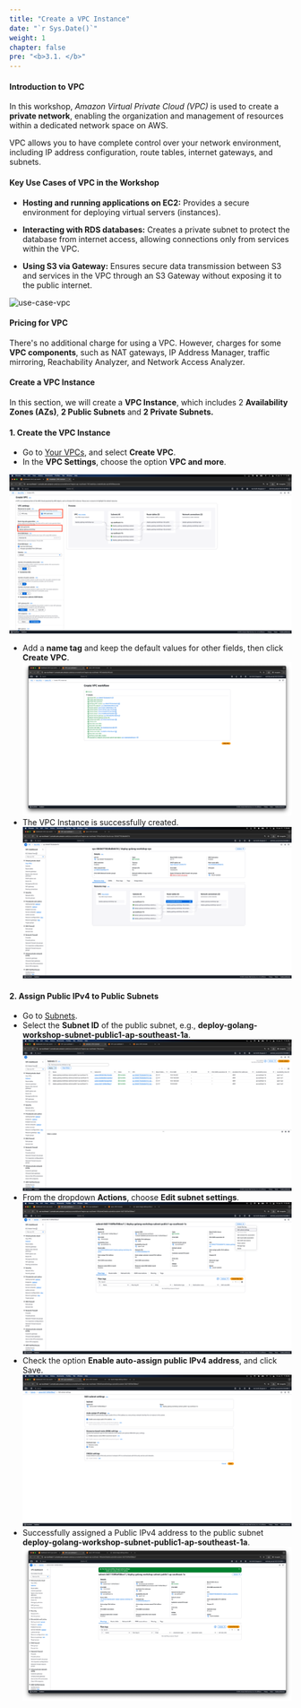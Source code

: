 ```yaml
---
title: "Create a VPC Instance"
date: "`r Sys.Date()`"
weight: 1
chapter: false
pre: "<b>3.1. </b>"
---
```


#### Introduction to VPC

In this workshop, *Amazon Virtual Private Cloud (VPC)* is used to create a **private network**, enabling the organization and management of resources within a dedicated network space on AWS.

VPC allows you to have complete control over your network environment, including IP address configuration, route tables, internet gateways, and subnets.

#### Key Use Cases of VPC in the Workshop

- **Hosting and running applications on EC2:** Provides a secure environment for deploying virtual servers (instances).

- **Interacting with RDS databases:** Creates a private subnet to protect the database from internet access, allowing connections only from services within the VPC.

- **Using S3 via Gateway:** Ensures secure data transmission between S3 and services in the VPC through an S3 Gateway without exposing it to the public internet.

![use-case-vpc](/images/3-create-vpc-instance/3.1-create-vpc/use-case-vpc.png)

#### Pricing for VPC

There's no additional charge for using a VPC. However, charges for some **VPC components**, such as NAT gateways, IP Address Manager, traffic mirroring, Reachability Analyzer, and Network Access Analyzer.

#### Create a VPC Instance
In this section, we will create a **VPC Instance**, which includes 2 **Availability Zones (AZs)**, **2 Public Subnets** and **2 Private Subnets.**

#### 1. Create the VPC Instance
- Go to [Your VPCs](https://ap-southeast-1.console.aws.amazon.com/vpcconsole/home?region=ap-southeast-1#vpcs:), and select **Create VPC**.
- In the **VPC Settings**, choose the option **VPC and more**.

![create-vpc](/images/3-create-vpc-instance/3.1-create-vpc/create-vpc.png)
- Add a **name tag** and keep the default values for other fields, then click **Create VPC**.
  ![create-vpc-done](/images/3-create-vpc-instance/3.1-create-vpc/create-vpc-done.png)
- The VPC Instance is successfully created.
  ![review-result](/images/3-create-vpc-instance/3.1-create-vpc/review-result.png)

#### 2. Assign Public IPv4 to Public Subnets
- Go to [Subnets](https://ap-southeast-1.console.aws.amazon.com/vpcconsole/home?region=ap-southeast-1#subnets:).
- Select the **Subnet ID** of the public subnet, e.g., **deploy-golang-workshop-subnet-public1-ap-southeast-1a**.
  ![subnets](/images/3-create-vpc-instance/3.1-create-vpc/subnets.png)
- From the dropdown **Actions**, choose **Edit subnet settings**.
  ![edit-subnet](/images/3-create-vpc-instance/3.1-create-vpc/edit-subnet.png)
- Check the option **Enable auto-assign public IPv4 address**, and click Save.
  ![enable-ipv4](/images/3-create-vpc-instance/3.1-create-vpc/enable-ipv4.png)
- Successfully assigned a Public IPv4 address to the public subnet **deploy-golang-workshop-subnet-public1-ap-southeast-1a**.
  ![complete](/images/3-create-vpc-instance/3.1-create-vpc/complete.png)
